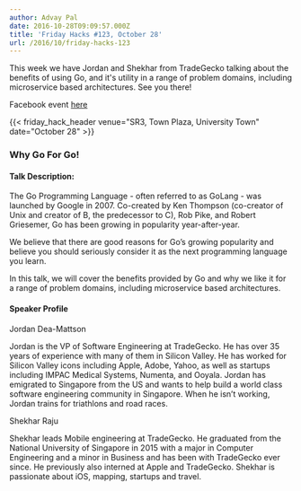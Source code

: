 ```yaml
---
author: Advay Pal
date: 2016-10-28T09:09:57.000Z
title: 'Friday Hacks #123, October 28'
url: /2016/10/friday-hacks-123
---
```


This week we have Jordan and Shekhar from TradeGecko talking about the benefits of using Go, and it's utility in a range of problem domains, including microservice based architectures. See you there!

Facebook event [here](https://web.facebook.com/events/1687498014897347/)

{{< friday_hack_header venue="SR3, Town Plaza, University Town" date="October 28" >}}

### Why Go For Go!

#### Talk Description:

The Go Programming Language - often referred to as GoLang - was launched by Google in 2007. Co-created by Ken Thompson (co-creator of Unix and creator of B, the predecessor to C), Rob Pike, and Robert Griesemer, Go has been growing in popularity year-after-year.

We believe that there are good reasons for Go’s growing popularity and believe you should seriously consider it as the next programming language you learn.

In this talk, we will cover the benefits provided by Go and why we like it for a range of problem domains, including microservice based architectures.

#### Speaker Profile

Jordan Dea-Mattson

Jordan is the VP of Software Engineering at TradeGecko. He has over 35 years of experience with many of them in Silicon Valley. He has worked for Silicon Valley icons including Apple, Adobe, Yahoo, as well as startups including IMPAC Medical Systems, Numenta, and Ooyala. Jordan has emigrated to Singapore from the US and wants to help build a world class software engineering community in Singapore. When he isn’t working, Jordan trains for triathlons and road races.


Shekhar Raju

Shekhar leads Mobile engineering at TradeGecko. He graduated from the National University of Singapore in 2015 with a major in Computer Engineering and a minor in Business and has been with TradeGecko ever since. He previously also interned at Apple and TradeGecko. Shekhar is passionate about iOS, mapping, startups and travel.
